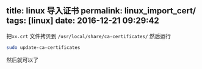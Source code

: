 title: linux 导入证书
permalink: linux_import_cert/
tags: [linux]
date: 2016-12-21 09:29:42
---

把`xx.crt` 文件拷贝到 `/usr/local/share/ca-certificates/`
然后运行
```sh
sudo update-ca-certificates
```
然后就可以了
